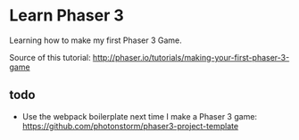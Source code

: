 # Learn Phaser 3
Learning how to make my first Phaser 3 Game.

Source of this tutorial: http://phaser.io/tutorials/making-your-first-phaser-3-game

## todo
- Use the webpack boilerplate next time I make a Phaser 3 game: https://github.com/photonstorm/phaser3-project-template
